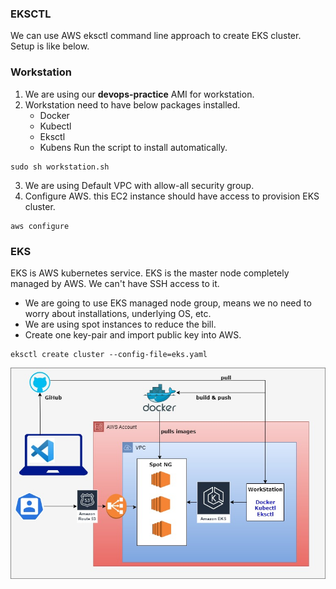 ### EKSCTL

We can use AWS eksctl command line approach to create EKS cluster. Setup is like below.

### Workstation
1. We are using our **devops-practice** AMI for workstation.
2. Workstation need to have below packages installed.
    * Docker
    * Kubectl
    * Eksctl
    * Kubens
Run the script to install automatically.
```
sudo sh workstation.sh
```
3. We are using Default VPC with allow-all security group.
4. Configure AWS. this EC2 instance should have access to provision EKS cluster.
```
aws configure
```

### EKS
EKS is AWS kubernetes service. EKS is the master node completely managed by AWS. We can't have SSH access to it.

* We are going to use EKS managed node group, means we no need to worry about installations, underlying OS, etc.
* We are using spot instances to reduce the bill.
* Create one key-pair and import public key into AWS.

```
eksctl create cluster --config-file=eks.yaml
```

![alt text](./images/eksctl.png)
